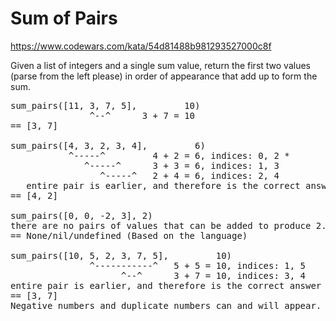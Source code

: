 # Sum of Pairs
https://www.codewars.com/kata/54d81488b981293527000c8f

Given a list of integers and a single sum value, return the first two values (parse from the left please) in order of appearance that add up to form the sum.

<pre>
sum_pairs([11, 3, 7, 5],         10)
               ^--^      3 + 7 = 10
== [3, 7]

sum_pairs([4, 3, 2, 3, 4],         6)
           ^-----^         4 + 2 = 6, indices: 0, 2 *
              ^-----^      3 + 3 = 6, indices: 1, 3
                 ^-----^   2 + 4 = 6, indices: 2, 4
   entire pair is earlier, and therefore is the correct answer
== [4, 2]

sum_pairs([0, 0, -2, 3], 2)
there are no pairs of values that can be added to produce 2.
== None/nil/undefined (Based on the language)

sum_pairs([10, 5, 2, 3, 7, 5],         10)
               ^-----------^   5 + 5 = 10, indices: 1, 5
                     ^--^      3 + 7 = 10, indices: 3, 4
entire pair is earlier, and therefore is the correct answer
== [3, 7]
Negative numbers and duplicate numbers can and will appear.
</pre>